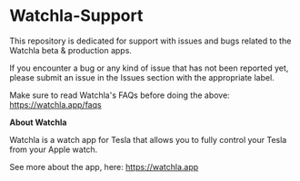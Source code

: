 # Watchla-Support
This repository is dedicated for support with issues and bugs related to the Watchla beta &amp; production apps.

If you encounter a bug or any kind of issue that has not been reported yet, please submit an issue in the Issues section with the appropriate label.

Make sure to read Watchla's FAQs before doing the above: https://watchla.app/faqs

**About Watchla**

Watchla is a watch app for Tesla that allows you to fully control your Tesla from your Apple watch.

See more about the app, here: https://watchla.app
